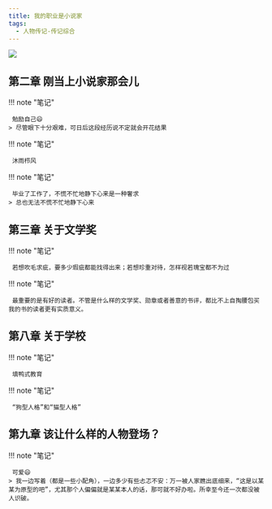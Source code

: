 ```yaml
---
title: 我的职业是小说家
tags:
  - 人物传记-传记综合
---
```


![](https://cdn.weread.qq.com/weread/cover/68/YueWen_848660/t7_YueWen_848660.jpg)


## 第二章 刚当上小说家那会儿




!!! note "笔记"

	 勉励自己😄 
	> 尽管眼下十分艰难，可日后这段经历说不定就会开花结果




!!! note "笔记"

	 沐雨栉风 


!!! note "笔记"

	 毕业了工作了，不慌不忙地静下心来是一种奢求 
	> 总也无法不慌不忙地静下心来




## 第三章 关于文学奖




!!! note "笔记"

	 若想吹毛求疵，要多少瑕疵都能找得出来；若想珍重对待，怎样视若瑰宝都不为过 


!!! note "笔记"

	 最重要的是有好的读者。不管是什么样的文学奖、勋章或者善意的书评，都比不上自掏腰包买我的书的读者更有实质意义。 


## 第八章 关于学校




!!! note "笔记"

	 填鸭式教育 


!!! note "笔记"

	 “狗型人格”和“猫型人格” 


## 第九章 该让什么样的人物登场？




!!! note "笔记"

	 可爱😄 
	> 我一边写着（都是一些小配角），一边多少有些忐忑不安：万一被人家瞧出底细来，“这是以某某为原型的吧”，尤其那个人偏偏就是某某本人的话，那可就不好办啦。所幸至今还一次都没被人识破。




